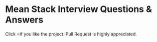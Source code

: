 # Mean Stack Interview Questions & Answers
Click ⭐if you like the project. Pull Request is highly appreciated.
